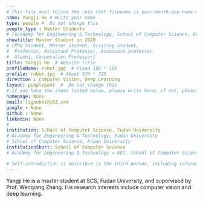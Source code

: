 ```yaml
---
# This file must follow the rule that filename is year-month-day-name.md .
name: Yangji He # Write your name
type: people #  Do not change this
people_type : Master Students
# [Academy for Engineering & Technology, School of Computer Science, Organizer]
showtitle: Master Student in 2020
# [PhD Student, Master Student, Visiting Student,
#  Professor, Assistant Professor, Associate professor,
#  Alumni, Cooperation Professor]
title: Yangji He  # Website Title
profileName: robot.jpg  # Fixed 186 * 186
profile: robot.jpg  # About 570 * 725
direction : Computer Vision, Deep Learning
layout: peoplepost  #  Do not change this
# if you have the items listed below, please write here; if not, please write None.
homepage: None
email: ligouhei@163.com
google : None
github : None
linkedin: None
# 
institution: School of Computer Science, Fudan University
# Academy for Engineering & Technology, Fudan University
# School of Computer Science, Fudan University
institutionShort: School of Computer Science
# Academy for Engineering & Technology = AET, School of Computer Science = SCS

# Self-introduction is described in the third person, including information such as educational experience
---
```


Yangji He is a master student at SCS, Fudan University, and supervised by Prof. Wenqiang Zhang. His research interests include computer vision and deep learning.
